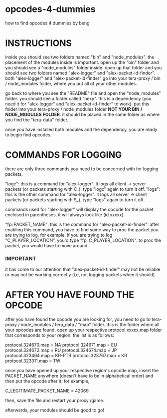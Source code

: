 # opcodes-4-dummies

how to find opcodes 4 dummies
by beng

# INSTRUCTIONS

inside you should see two folders named "bin" and "node_modules". the placement of the modules inside is important.
open up the "bin" folder and you should see a "node_modules" folder inside. open up that folder and you should see two folders named "alex-logger" and "alex-packet-id-finder".
both "alex-logger" and "alex-packet-id-finder" go into your tera-proxy / bin / node_modules folder, where you put all of your other modules.

go back to where you see the "README" file and open the "node_modules" folder. you should see a folder called "hexy". this is a dependency (you need it for "alex-logger" and "alex-packet-id-finder" to work).
put this folder into your tera-proxy / node_modules folder **NOT YOUR BIN / NODE_MODULES FOLDER**. it should be placed in the same folder as where you find the "tera-data" folder.

once you have installed both modules and the dependency, you are ready to begin find opcodes.

# COMMANDS FOR LOGGING

there are only three commands you need to be concerned with for logging packets.

"logc": this is a command for "alex-logger". it logs all client -> server packets (or packets starting with C_). type "logc" again to turn it off.
"logs": this is the other command for "alex-logger". it logs all server -> client packets (or packets starting with S_). type "logs" again to turn it off.

commands used for "alex-logger" will display the opcode for the packet enclosed in parentheses. it will always look like (id xxxxx).

"fpi PACKET_NAME": this is the command for "alex-packet-id-finder". after enabling this command, you have to find some way to proc the packet you are trying to log.
for example, if you are trying to log "C_PLAYER_LOCATION", you'd type "fpi C_PLAYER_LOCATION". to proc the packet, you would have to move around.

### IMPORTANT
it has come to our attention that "alex-packet-id-finder" may not be reliable or may not be working correctly (i.e, not logging packets when it should).

# AFTER YOU HAVE FOUND THE OPCODE

after you have found the opcode you are looking for, you need to go to tera-proxy / node_modules / tera_data / "map" folder. this is the folder where all your opcodes are found.
open up your respective protocol.xxxxx.map folder that corresponds to your region. the list is as follows:

protocol.324670.map = NA
protocol.324671.map = EU
protocol.324672.map = RU
protocol.324674.map = JP
protocol.323464.map = KR-PTR
protocol.323767.map = KR
protocol.323311.map = TW

once you have opened up your respective region's opcode map, insert the PACKET_NAME anywhere (doesn't have to be in alphabetical order) and then put the opcode after it.
for example,

C_LEGITIMATE_PACKET_NAME = 42069

then, save the file and restart your proxy /game.

afterwards, your modules should be good to go!
